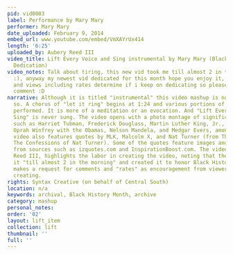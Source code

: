 ```yaml
---
pid: vid0003
label: Performance by Mary Mary
performer: Mary Mary
date_uploaded: February 9, 2014
embed_url: www.youtube.com/embed/VmXAYrUx414
length: '6:25'
uploaded_by: Aubery Reed III
video_title: Lift Every Voice and Sing instrumental by Mary Mary (Black History Month
  Dedication)
video_notes: Talk about tiring, this new vid took me till almost 2 in the morning
  :), anyway my newest vid dedicated for this month hope you enjoy it, and your comments
  and views including rates determine if i keep on dedicating so please enjoy and
  comment :D
narrative: Although it is titled "instrumental" this video mashup is not strictly
  so. A chorus of "let it ring" begins at 1:24 and various portions of the song are
  performed. It is more of a meditation or an evocation. And "Lift Every Voice and
  Sing" is never sung. The video opens with a photo montage of significant Black figures
  such as Harriet Tubman, Frederick Douglass, Martin Luther King, Jr., Muhammad Ali,
  Oprah Winfrey with the Obamas, Nelson Mandela, and Medgar Evers, among others. The
  video also features quotes by MLK, Malcolm X, and Nat Turner (from Thomas Gray's
  The Confessions of Nat Turner). Some of the quotes feature images and are drawn
  from sources such as izquotes.com and InspirationBoost.com. The video creator, Aubery
  Reed III, highlights the labor in creating the video, noting that they worked on
  it "till almost 2 in the morning" and created it to honor Black History Month. Reed
  makes a request for comments and "rates" as encouragement from viewers to continue
  creating.
rights: Syntax Creative (on behalf of Central South)
location: n/a
keywords: archival, Black History Month, archive
category: mashup
personal_notes: 
order: '02'
layout: lift_item
collection: lift
thumbnail: ''
full: ''
---
```


